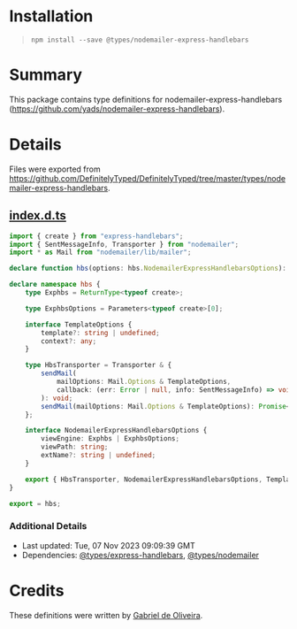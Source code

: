 # Installation
> `npm install --save @types/nodemailer-express-handlebars`

# Summary
This package contains type definitions for nodemailer-express-handlebars (https://github.com/yads/nodemailer-express-handlebars).

# Details
Files were exported from https://github.com/DefinitelyTyped/DefinitelyTyped/tree/master/types/nodemailer-express-handlebars.
## [index.d.ts](https://github.com/DefinitelyTyped/DefinitelyTyped/tree/master/types/nodemailer-express-handlebars/index.d.ts)
````ts
import { create } from "express-handlebars";
import { SentMessageInfo, Transporter } from "nodemailer";
import * as Mail from "nodemailer/lib/mailer";

declare function hbs(options: hbs.NodemailerExpressHandlebarsOptions): Mail.PluginFunction;

declare namespace hbs {
    type Exphbs = ReturnType<typeof create>;

    type ExphbsOptions = Parameters<typeof create>[0];

    interface TemplateOptions {
        template?: string | undefined;
        context?: any;
    }

    type HbsTransporter = Transporter & {
        sendMail(
            mailOptions: Mail.Options & TemplateOptions,
            callback: (err: Error | null, info: SentMessageInfo) => void,
        ): void;
        sendMail(mailOptions: Mail.Options & TemplateOptions): Promise<SentMessageInfo>;
    };

    interface NodemailerExpressHandlebarsOptions {
        viewEngine: Exphbs | ExphbsOptions;
        viewPath: string;
        extName?: string | undefined;
    }

    export { HbsTransporter, NodemailerExpressHandlebarsOptions, TemplateOptions };
}

export = hbs;

````

### Additional Details
 * Last updated: Tue, 07 Nov 2023 09:09:39 GMT
 * Dependencies: [@types/express-handlebars](https://npmjs.com/package/@types/express-handlebars), [@types/nodemailer](https://npmjs.com/package/@types/nodemailer)

# Credits
These definitions were written by [Gabriel de Oliveira](https://github.com/th3rius).
